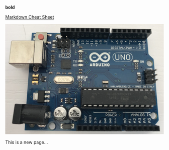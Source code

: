 **bold**

[Markdown Cheat Sheet](http://packetlife.net/media/library/16/Markdown.pdf)

![Alt text](/sigfox/images/arduino.png "Arduino Uno")

This is a new page...